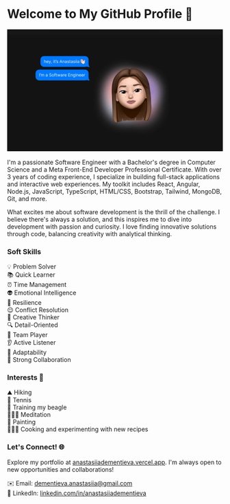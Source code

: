 # Welcome to My GitHub Profile 🌟

![Greeting GIF](https://github.com/AnastasiiaDem/AnastasiiaDem/blob/main/greeting.gif)

I'm a passionate Software Engineer with a Bachelor's degree in Computer Science and a Meta Front-End Developer Professional Certificate. With over 3 years of coding experience, I specialize in building full-stack applications and interactive web experiences. My toolkit includes React, Angular, Node.js, JavaScript, TypeScript, HTML/CSS, Bootstrap, Tailwind, MongoDB, Git, and more.

What excites me about software development is the thrill of the challenge. I believe there's always a solution, and this inspires me to dive into development with passion and curiosity. I love finding innovative solutions through code, balancing creativity with analytical thinking.

### Soft Skills
💡 Problem Solver  
📚 Quick Learner  
⏰ Time Management  
👽 Emotional Intelligence  
🦦 Resilience  
😌 Conflict Resolution  
🎨 Creative Thinker  
🔍 Detail-Oriented  
🤝 Team Player  
👂 Active Listener  
🔧 Adaptability  
💬 Strong Collaboration  

### Interests 🌱

⛰ Hiking  
🎾 Tennis  
🐶 Training my beagle  
🧘🏽‍♀️ Meditation  
🎨 Painting  
👩🏽‍🍳 Cooking and experimenting with new recipes  

### Let's Connect! 🌐

Explore my portfolio at [anastasiiadementieva.vercel.app](https://anastasiiadementieva.vercel.app). I'm always open to new opportunities and collaborations!

✉️ Email: [dementieva.anastasiia@gmail.com](https://mail.google.com/mail/u/0/?tab=rm&ogbl#inbox?compose=DmwnWsLWPcLmLNXwnHVPwQdlZxvlDjHqgFcfjJqPffzglwJDGXfvKxlhLzGpbpFWTcZSlslwRtBQ)  
🔗 LinkedIn: [linkedin.com/in/anastasiiadementieva](https://linkedin.com/in/anastasiiadementieva)  
